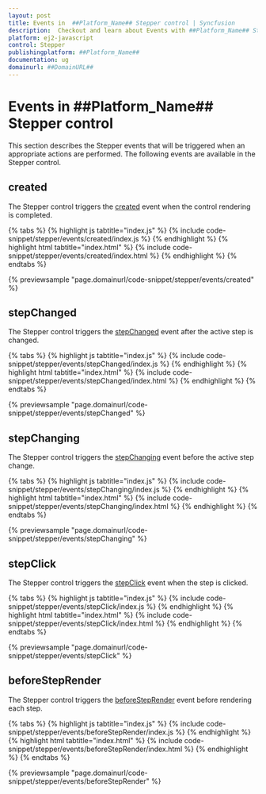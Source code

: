 ```yaml
---
layout: post
title: Events in  ##Platform_Name## Stepper control | Syncfusion
description:  Checkout and learn about Events with ##Platform_Name## Stepper control of Syncfusion Essential JS 2 and more details.
platform: ej2-javascript
control: Stepper
publishingplatform: ##Platform_Name##
documentation: ug
domainurl: ##DomainURL##
---
```


# Events in ##Platform_Name## Stepper control

This section describes the Stepper events that will be triggered when an appropriate actions are performed. The following events are available in the Stepper control.

## created

The Stepper control triggers the [created](https://ej2.syncfusion.com/javascript/documentation/api/stepper#created) event when the control rendering is completed.

{% tabs %}
{% highlight js tabtitle="index.js" %}
{% include code-snippet/stepper/events/created/index.js %}
{% endhighlight %}
{% highlight html tabtitle="index.html" %}
{% include code-snippet/stepper/events/created/index.html %}
{% endhighlight %}
{% endtabs %}

{% previewsample "page.domainurl/code-snippet/stepper/events/created" %}

## stepChanged

The Stepper control triggers the [stepChanged](https://ej2.syncfusion.com/javascript/documentation/api/stepper#stepchanged) event after the active step is changed.

{% tabs %}
{% highlight js tabtitle="index.js" %}
{% include code-snippet/stepper/events/stepChanged/index.js %}
{% endhighlight %}
{% highlight html tabtitle="index.html" %}
{% include code-snippet/stepper/events/stepChanged/index.html %}
{% endhighlight %}
{% endtabs %}

{% previewsample "page.domainurl/code-snippet/stepper/events/stepChanged" %}

## stepChanging

The Stepper control triggers the [stepChanging](https://ej2.syncfusion.com/javascript/documentation/api/stepper#stepchanging) event before the active step change.

{% tabs %}
{% highlight js tabtitle="index.js" %}
{% include code-snippet/stepper/events/stepChanging/index.js %}
{% endhighlight %}
{% highlight html tabtitle="index.html" %}
{% include code-snippet/stepper/events/stepChanging/index.html %}
{% endhighlight %}
{% endtabs %}

{% previewsample "page.domainurl/code-snippet/stepper/events/stepChanging" %}

## stepClick

The Stepper control triggers the [stepClick](https://ej2.syncfusion.com/javascript/documentation/api/stepper#stepclick) event when the step is clicked.

{% tabs %}
{% highlight js tabtitle="index.js" %}
{% include code-snippet/stepper/events/stepClick/index.js %}
{% endhighlight %}
{% highlight html tabtitle="index.html" %}
{% include code-snippet/stepper/events/stepClick/index.html %}
{% endhighlight %}
{% endtabs %}

{% previewsample "page.domainurl/code-snippet/stepper/events/stepClick" %}

## beforeStepRender

The Stepper control triggers the [beforeStepRender](https://ej2.syncfusion.com/javascript/documentation/api/stepper#beforesteprender) event before rendering each step.

{% tabs %}
{% highlight js tabtitle="index.js" %}
{% include code-snippet/stepper/events/beforeStepRender/index.js %}
{% endhighlight %}
{% highlight html tabtitle="index.html" %}
{% include code-snippet/stepper/events/beforeStepRender/index.html %}
{% endhighlight %}
{% endtabs %}

{% previewsample "page.domainurl/code-snippet/stepper/events/beforeStepRender" %}